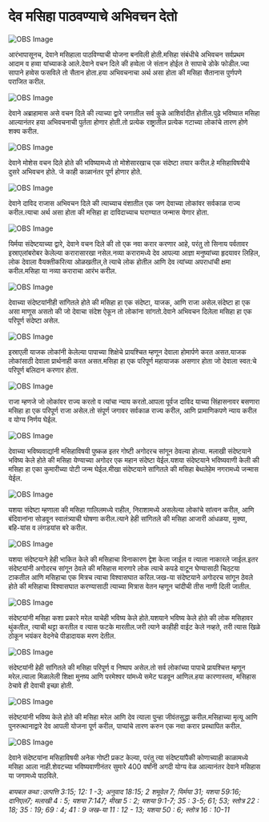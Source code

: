 # ‌‌‌देव मसिहा पाठवण्याचे अभिवचन देतो

![OBS Image](https://cdn.door43.org/obs/jpg/360px/obs-en-21-01.jpg)

‌‌‌आरंभापासूनच, देवाने मसिहाला पाठविण्याची योजना बनविली होती.‌‌‌मसिहा संबंधीचे अभिवचन सर्वप्रथम आदाम व हव्वा यांच्याकडे आले.‌‌‌देवाने वचन दिले की हव्वेला जे संतान होईल ते सापाचे डोके फोडील.‌‌‌ज्या सापाने हव्वेस फसविले तो सैतान होता.‌‌‌हया अभिवचनाचा अर्थ असा होता की मसिहा सैतानास पुर्णपणे पराजित करील.

![OBS Image](https://cdn.door43.org/obs/jpg/360px/obs-en-21-02.jpg)

‌‌‌देवाने अब्राहामास असे वचन दिले की त्याच्या द्वारे जगातील सर्व कुळे आशिर्वादीत होतील.‌‌‌पुढे भविष्यात मसिहा आल्यानंतर हया अभिवचनाची पुर्तता होणार होती.‌‌‌तो प्रत्येक राष्ट्रातील प्रत्येक गटाच्या लोकांचे तारण होणे शक्य करील.

![OBS Image](https://cdn.door43.org/obs/jpg/360px/obs-en-21-03.jpg)

‌‌‌देवाने मोशेस वचन दिले होते की भविष्यामध्ये तो मोशेसारखाच एक संदेष्टा  तयार करील.‌‌‌हे मसिहाविषयीचे दुसरे अभिवचन होते. जे काही काळानंतर पूर्ण होणार होते.

![OBS Image](https://cdn.door43.org/obs/jpg/360px/obs-en-21-04.jpg)

‌‌‌देवाने दाविद राजास अभिवचन दिले की त्याच्याच वंशातील एक जण देवाच्या लोकांवर सर्वकाळ राज्य करील.‌‌‌त्याचा अर्थ असा होता की मसिहा हा दाविदाच्याच घराण्यात जन्मास येणार होता.

![OBS Image](https://cdn.door43.org/obs/jpg/360px/obs-en-21-05.jpg)

‌‌‌यिर्मया संदेष्टयाच्या द्वारे, देवाने वचन दिले की तो एक नवा करार करणार आहे, परंतु तो सिनाय पर्वतावर इस्राएलांबरोबर केलेल्या करारासारखा नसेल.‌‌‌नव्या करारामध्ये देव आपल्या आज्ञा मनुष्यांच्या हृदयावर लिहिल, लोक देवाला वैयक्तीकरित्या ओळखतील,ते त्याचे लोक होतील आणि देव त्यांच्या अपराधांची क्षमा करील.‌‌‌मसिहा या नव्या कराराचा आरंभ करील.

![OBS Image](https://cdn.door43.org/obs/jpg/360px/obs-en-21-06.jpg)

‌‌‌देवाच्या संदेष्टयांनीही सांगितले होते की मसिहा हा एक संदेष्टा, याजक, आणि राजा असेल.‌‌‌संदेष्टा हा एक असा माणूस असतो की जो देवाचा संदेश ऐकून तो लोकांना सांगतो.‌‌‌देवाने अभिवचन दिलेला मसिहा हा एक परिपूर्ण संदेष्टा असेल.

![OBS Image](https://cdn.door43.org/obs/jpg/360px/obs-en-21-07.jpg)

‌‌‌इस्राएली याजक लोकांनी केलेल्या पापाच्या शिक्षेचे प्रायश्चित म्हणून देवाला होमार्पणे करत असत.‌‌‌याजक लोकांसाठी देवाला प्रार्थनाही करत असत.‌‌‌मसिहा हा एक परिपूर्ण महायाजक असणार होता जो देवाला स्वत:चे परिपूर्ण बलिदान करणार होता.

![OBS Image](https://cdn.door43.org/obs/jpg/360px/obs-en-21-08.jpg)

‌‌‌राजा म्हणजे जो लोकांवर राज्य करतो व त्यांचा न्याय करतो.‌‌‌आपला पूर्वज दाविद याच्या सिंहासनावर बसणारा मसिहा हा एक परिपूर्ण राजा असेल.‌‌‌तो संपूर्ण जगावर सर्वकाळ राज्य करील, आणि प्रामाणिकपणे न्याय करील व  योग्य निर्णय घेईल.

![OBS Image](https://cdn.door43.org/obs/jpg/360px/obs-en-21-09.jpg)

‌‌‌देवाच्या भविष्यवाद्यांनी मसिहाविषयी पुष्कळ इतर गोष्टी अगोदरच सांगून ठेवल्या होत्या. ‌‌‌मलाखी संदेष्टयाने भविष्य केले होते की मसिहा येण्याच्या अगोदर एक महान संदेष्टा येईल.‌‌‌यशया संदेष्टयाने भविष्यवाणी केली की मसिहा हा एका कुमारीच्या पोटी जन्म घेईल.‌‌‌मीखा संदेष्टयाने सांगितले की मसिहा बेथलेहेम नगरामध्ये जन्मास येईल.

![OBS Image](https://cdn.door43.org/obs/jpg/360px/obs-en-21-10.jpg)

‌‌‌यशया संदेष्टा म्हणाला की मसिहा गालिलमध्ये राहील, निराशामध्ये असलेल्या लोकांचे सांत्वन करील, आणि बंदिवानांना सोडवून स्वातंत्र्याची घोषणा करील.‌‌‌त्याने हेही सांगितले की मसिहा आजारी आंधळया, मुक्या, बहि-यांस व लंगडयांस बरे करील.

![OBS Image](https://cdn.door43.org/obs/jpg/360px/obs-en-21-11.jpg)

‌‌‌यशया संदेष्टयाने हेही भाकित केले की मसिहाचा विनाकारण द्वेश केला जाईल व त्याला नाकारले जाईल.‌‌‌इतर संदेष्टयांनी अगोदरच सांगून ठेवले की मसिहास मारणारे लोक त्याचे कपडे वाटून घेण्यासाठी चिठ्टया टाकतील आणि मसिहाचा एक मित्रच त्याचा विश्वासघात करिल.‌‌जख-या संदेष्टयाने अगोदरच सांगून ठेवले होते की मसिहाचा विश्वासघात करण्यासाठी त्याच्या मित्रास वेतन म्हणून चांदीची तीस नाणी दिली जातील.

![OBS Image](https://cdn.door43.org/obs/jpg/360px/obs-en-21-12.jpg)

‌‌‌संदेष्टयांनी मसिहा कशा प्रकारे मरेल याचेही भविष्य केले होते.‌‌‌यशयाने भविष्य केले होते की लोक मसिहावर थुंकतील, त्याची थट्टा करतील व त्यास फटके मारतील.‌‌‌जरी त्याने काहीही वाईट केले नव्हते, तरी त्यास खिळे ठोकून भयंकर वेदनेचे पीडादायक मरण देतील.

![OBS Image](https://cdn.door43.org/obs/jpg/360px/obs-en-21-13.jpg)

‌‌‌संदेष्टयांनी हेही सांगितले की मसिहा परिपूर्ण व निष्पाप असेल.‌‌‌तो सर्व लोकांच्या पापाचे प्रायश्चित्त म्हणून मरेल.‌‌‌त्याला मिळालेली शिक्षा मुनष्य आणि परमेश्वर यांमध्ये समेट घडवून आणिल.‌‌‌हया कारणास्तव, मसिहास ठेचावे ही देवाची इच्छा होती.

![OBS Image](https://cdn.door43.org/obs/jpg/360px/obs-en-21-14.jpg)

‌‌‌संदेष्टयांनी भविष्य केले होते की मसिहा मरेल आणि देव त्याला पुन्हा जीवंतसुद्धा करील.‌‌‌मसिहाच्या मृत्यू आणि पुनरुत्थानाद्वारे देव आपली योजना पूर्ण करील, पाप्यांचे तारण करुन एक नवा करार प्रस्थापित करील.

![OBS Image](https://cdn.door43.org/obs/jpg/360px/obs-en-21-15.jpg)

‌‌‌देवाने संदेष्टयांना मसिहाविषयी अनेक गोष्टी प्रकट केल्या, परंतु त्या संदेष्टयांपैकी कोणाच्याही काळामध्ये मसिहा आला नाही.‌‌‌शेवटच्या भविष्यवाणीनंतर सुमारे 400 वर्षांनी अगदी योग्य वेळ आल्यानंतर देवाने मसिहास या जगामध्ये पाठविले.

_‌‌‌बायबल कथा :‌‌‌उत्पत्ति 3:15; 12: 1 -3; अनुवाद 18:15; 2 शमूवेल 7; यिर्मया 31; यशया 59:16; दानिएल7; मलाखी 4 : 5; यशया 7:147; मीखा 5 : 2; यशया 9:1-7; 35 : 3-5; 61; 53; स्तोत्र 22 : 18; 35 : 19; 69 : 4; 41 : 9 जख-या 11 : 12 - 13; यशया 50 : 6; स्तोत्र 16 : 10-11_